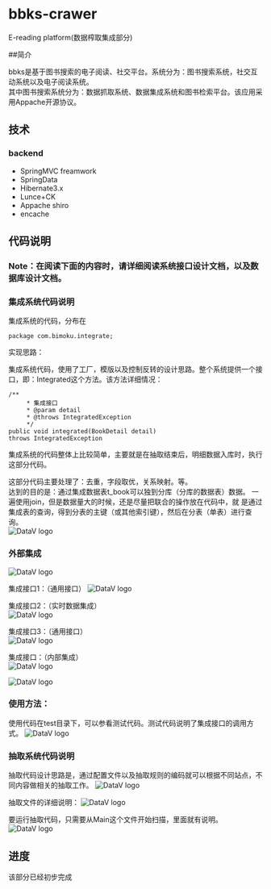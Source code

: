 bbks-crawer
===========

E-reading platform(数据榨取集成部分)		

##简介		

bbks是基于图书搜索的电子阅读、社交平台。系统分为：图书搜索系统，社交互动系统以及电子阅读系统。		
其中图书搜索系统分为：数据抓取系统、数据集成系统和图书检索平台。该应用采用Appache开源协议。

##	技术	
###	backend			
*	SpringMVC freamwork
* 	SpringData
* 	Hibernate3.x
*	Lunce+CK
*	Appache shiro
* 	encache		

##	代码说明
###	Note：在阅读下面的内容时，请详细阅读系统接口设计文档，以及数据库设计文档。

###	集成系统代码说明	

集成系统的代码，分布在	

	package com.bimoku.integrate;
实现思路：	

集成系统代码，使用了工厂，模版以及控制反转的设计思路。整个系统提供一个接口，即：Integrated这个方法。该方法详细情况：	

	/**
		 * 集成接口
		 * @param detail
		 * @throws IntegratedException
		 */
	public void integrated(BookDetail detail) 
	throws IntegratedException
集成系统的代码整体上比较简单，主要就是在抽取结束后，明细数据入库时，执行这部分代码。	

这部分代码主要处理了：去重，字段取优，关系映射。等。		
达到的目的是：通过集成数据表t_book可以独到分库（分库的数据表）数据。
一遍使用join，但是数据量大的时候，还是尽量把联合的操作放在代码中，就
是通过集成表的查询，得到分表的主键（或其他索引键），然后在分表（单表）进行查询。				
![DataV logo](https://raw.github.com/cncduLee/bbks-crawer/master/doc/p1.png)

###	外部集成		

![DataV logo](https://raw.github.com/cncduLee/bbks-crawer/master/doc/p2.png) 

集成接口1：（通用接口）
![DataV logo](https://raw.github.com/cncduLee/bbks-crawer/master/doc/p3.png) 

集成接口2：（实时数据集成）		
![DataV logo](https://raw.github.com/cncduLee/bbks-crawer/master/doc/p4.png)
 
集成接口3：（通用接口）		
![DataV logo](https://raw.github.com/cncduLee/bbks-crawer/master/doc/p5.png)

集成接口：（内部集成）		
![DataV logo](https://raw.github.com/cncduLee/bbks-crawer/master/doc/p6.png)
		
![DataV logo](https://raw.github.com/cncduLee/bbks-crawer/master/doc/p7.png)

###	使用方法：		

使用代码在test目录下，可以参看测试代码。测试代码说明了集成接口的调用方式。
![DataV logo](https://raw.github.com/cncduLee/bbks-crawer/master/doc/p8.png)

###	抽取系统代码说明		

抽取代码设计思路是，通过配置文件以及抽取规则的编码就可以根据不同站点，不同内容做相关的抽取工作。
![DataV logo](https://raw.github.com/cncduLee/bbks-crawer/master/doc/p9.png)

抽取文件的详细说明：
![DataV logo](https://raw.github.com/cncduLee/bbks-crawer/master/doc/p10.png)

要运行抽取代码，只需要从Main这个文件开始扫描，里面就有说明。		
![DataV logo](https://raw.github.com/cncduLee/bbks-crawer/master/doc/p11.png)

##	进度		
		
该部分已经初步完成
